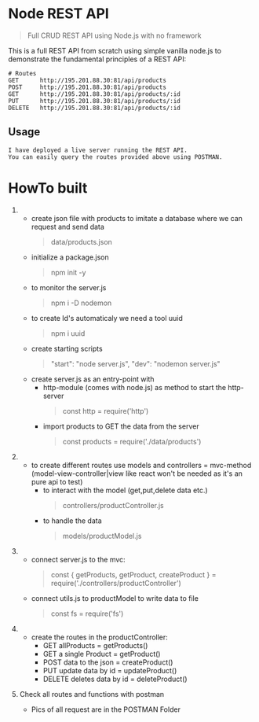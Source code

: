 # Node REST API

> Full CRUD REST API using Node.js with no framework

This is a full REST API from scratch using simple vanilla node.js to demonstrate the fundamental principles of a REST API:

```
# Routes
GET      http://195.201.88.30:81/api/products
POST     http://195.201.88.30:81/api/products
GET      http://195.201.88.30:81/api/products/:id
PUT      http://195.201.88.30:81/api/products/:id
DELETE   http://195.201.88.30:81/api/products/:id

```

## Usage

```
I have deployed a live server running the REST API.
You can easily query the routes provided above using POSTMAN.

```

# HowTo built

1.  - create json file with products to imitate a database where we can request and send data
      > data/products.json
    - initialize a package.json
      > npm init -y
    - to monitor the server.js
      > npm i -D nodemon
    - to create Id's automaticaly we need a tool uuid
      > npm i uuid
    - create starting scripts
      > "start": "node server.js", "dev": "nodemon server.js"
    - create server.js as an entry-point with
      - http-module (comes with node.js) as method to start the http-server
        > const http = require('http')
      - import products to GET the data from the server
        > const products = require('./data/products')

2.  - to create different routes use models and controllers = mvc-method (model-view-controller|view like react won't be needed as it's an pure api to test)
      - to interact with the model (get,put,delete data etc.)
        > controllers/productController.js
      - to handle the data
        > models/productModel.js

3.  - connect server.js to the mvc:
      > const { getProducts, getProduct, createProduct } = require('./controllers/productController')
    - connect utils.js to productModel to write data to file
      > const fs = require('fs')

4.  - create the routes in the productController:
      - GET allProducts = getProducts()
      - GET a single Product = getProduct()
      - POST data to the json = createProduct()
      - PUT update data by id = updateProduct()
      - DELETE deletes data by id = deleteProduct()

5.  Check all routes and functions with postman
    - Pics of all request are in the POSTMAN Folder
